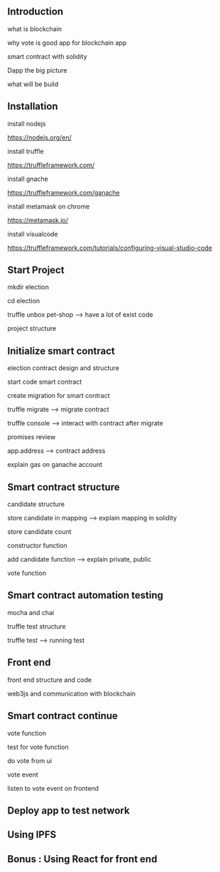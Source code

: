 ## Introduction

what is blockchain

why vote is good app for blockchain app

smart contract with solidity

Dapp the big picture

what will be build

## Installation

install nodejs

https://nodejs.org/en/

install truffle

https://truffleframework.com/

install gnache

https://truffleframework.com/ganache

install metamask on chrome

https://metamask.io/

install visualcode

https://truffleframework.com/tutorials/configuring-visual-studio-code

## Start Project

mkdir election

cd election

truffle unbox pet-shop --> have a lot of exist code

project structure

## Initialize smart contract

election contract design and structure

start code smart contract

create migration for smart contract

truffle migrate --> migrate contract

truffle console --> interact with contract after migrate

promises review

app.address --> contract address

explain gas on ganache account

## Smart contract structure

candidate structure

store candidate in mapping --> explain mapping in solidity

store candidate count

constructor function

add candidate function --> explain private, public

vote function

## Smart contract automation testing

mocha and chai

truffle test structure

truffle test --> running test

## Front end

front end structure and code

web3js and communication with blockchain

## Smart contract continue

vote function

test for vote function

do vote from ui

vote event

listen to vote event on frontend

## Deploy app to test network

## Using IPFS

## Bonus : Using React for front end